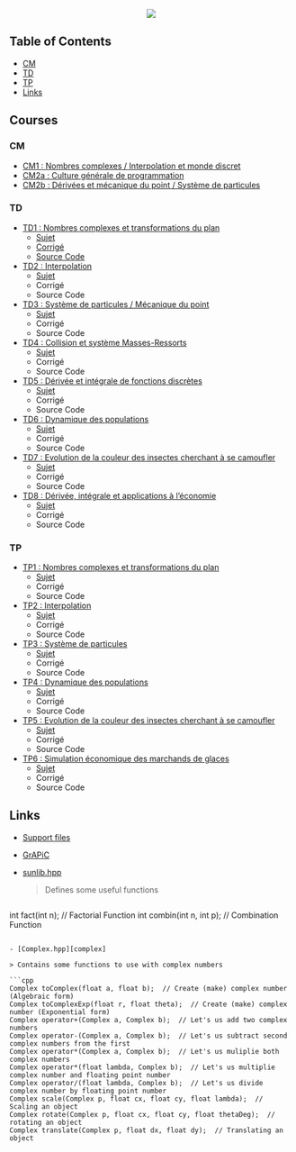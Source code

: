 <p align="center">
  <img src="https://i1.sumaxi.me/i/lifami.png">
</p>

Table of Contents
-----------------

- [CM](#cm)
- [TD](#td)
- [TP](#tp)
- [Links](#links)

Courses
-------

### CM

- [CM1 : Nombres complexes / Interpolation et monde discret](CM/CM1.pdf)
- [CM2a : Culture générale de programmation](CM/CM2a.pdf)
- [CM2b : Dérivées et mécanique du point / Système de particules](CM/CM2b.pdf)

### TD

- [TD1 : Nombres complexes et transformations du plan](TD/TD1/)
  - [Sujet](TD/TD1/TD1.pdf)
  - [Corrigé](TD/TD1/TD1-cor.pdf)
  - [Source Code](TD/TD1/Code/)
- [TD2 : Interpolation](TD/TD2/)
  - [Sujet](TD/TD2/TD2.pdf)
  - Corrigé[](TD/TD2/TD2-cor.pdf)
  - Source Code[](TD/TD2/Code/)
- [TD3 : Système de particules / Mécanique du point](TD/TD3/)
  - [Sujet](TD/TD3/TD3.pdf)
  - Corrigé[](TD/TD3/TD3-cor.pdf)
  - Source Code[](TD/TD3/Code/)
- [TD4 : Collision et système Masses-Ressorts](TD/TD4/)
  - [Sujet](TD/TD4/TD4.pdf)
  - Corrigé[](TD/TD4/TD4-cor.pdf)
  - Source Code[](TD/TD4/Code/)
- [TD5 : Dérivée et intégrale de fonctions discrètes](TD/TD5/)
  - [Sujet](TD/TD5/TD5.pdf)
  - Corrigé[](TD/TD5/TD5-cor.pdf)
  - Source Code[](TD/TD5/Code/)
- [TD6 : Dynamique des populations](TD-TP/TD6-TP4/)
  - [Sujet](TD-TP/TD6-TP4/TD6-TP4.pdf)
  - Corrigé[](TD-TP/TD6-TP4/TD6-TP4-cor.pdf)
  - Source Code[](TD-TP/TD6-TP4/Code/)
- [TD7 : Evolution de la couleur des insectes cherchant à se camoufler](TD-TP/TD7-TP5/)
  - [Sujet](TD-TP/TD7-TP5/TD7-TP5.pdf)
  - Corrigé[](TD-TP/TD7-TP5/TD7-TP5-cor.pdf)
  - Source Code[](TD-TP/TD7-TP5/Code/)
- [TD8 : Dérivée, intégrale et applications à l’économie](TD/TD8/)
  - [Sujet](TD/TD8/TD8.pdf)
  - Corrigé[](TD/TD8/TD8-cor.pdf)
  - Source Code[](TD/TD8/Code/)

### TP

- [TP1 : Nombres complexes et transformations du plan](TP/TP1/)
  - [Sujet](TP/TP1/TP1.pdf)
  - Corrigé[](TP/TP1/TP1-cor.pdf)
  - Source Code[](TP/TP1/Code/)
- [TP2 : Interpolation](TP/TP2/)
  - [Sujet](TP/TP2/TP2.pdf)
  - Corrigé[](TP/TP2/TP2-cor.pdf)
  - Source Code[](TP/TP2/Code/)
- [TP3 : Système de particules](TP/TP3/)
  - [Sujet](TP/TP3/TP3.pdf)
  - Corrigé[](TP/TP3/TP3-cor.pdf)
  - Source Code[](TP/TP3/Code/)
- [TP4 : Dynamique des populations](TD-TP/TD6-TP4/)
  - [Sujet](TD-TP/TD6-TP4/TD6-TP4.pdf)
  - Corrigé[](TD-TP/TD6-TP4/TD6-TP4-cor.pdf)
  - Source Code[](TD-TP/TD6-TP4/Code/)
- [TP5 : Evolution de la couleur des insectes cherchant à se camoufler](TD-TP/TD7-TP5/)
  - [Sujet](TD-TP/TD7-TP5/TD7-TP5.pdf)
  - Corrigé[](TD-TP/TD7-TP5/TD7-TP5-cor.pdf)
  - Source Code[](TD-TP/TD7-TP5/Code/)
- [TP6 : Simulation économique des marchands de glaces](TP/TP6/)
  - [Sujet](TP/TP6/TP6.pdf)
  - Corrigé[](TP/TP6/TP6-cor.pdf)
  - Source Code[](TP/TP6/Code/)

## Links

- [Support files](TD-TP/All.pdf)
- [GrAPiC][grapic]
- [sunlib.hpp][sunlib]

  > Defines some useful functions

  ```cpp
int fact(int n);  // Factorial Function
int combin(int n, int p);  // Combination Function
  ```

- [Complex.hpp][complex]

  > Contains some functions to use with complex numbers

  ```cpp
Complex toComplex(float a, float b);  // Create (make) complex number (Algebraic form)
Complex toComplexExp(float r, float theta);  // Create (make) complex number (Exponential form)
Complex operator+(Complex a, Complex b);  // Let's us add two complex numbers
Complex operator-(Complex a, Complex b);  // Let's us subtract second complex numbers from the first
Complex operator*(Complex a, Complex b);  // Let's us muliplie both complex numbers
Complex operator*(float lambda, Complex b);  // Let's us multiplie complex number and floating point number
Complex operator/(float lambda, Complex b);  // Let's us divide complex number by floating point number
Complex scale(Complex p, float cx, float cy, float lambda);  // Scaling an object
Complex rotate(Complex p, float cx, float cy, float thetaDeg);  // rotating an object
Complex translate(Complex p, float dx, float dy);  // Translating an object
  ```



[grapic]: http://liris.cnrs.fr/alexandre.meyer/grapic/html/index.html
[sunlib]: https://git.io/vXZXX
[complex]: https://git.io/vXlKK
